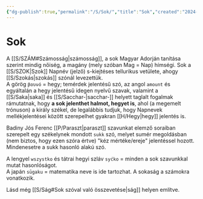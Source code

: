 ```yaml
---
{"dg-publish":true,"permalink":"/S/Sok/","title":"Sok","created":"2024-03-15T21:25","updated":"2025-08-19T01:05"}
---
```



# Sok

A [[S/SZÁM#Számosság\|számosság]], a sok Magyar Adorján tanítása szerint mindig nőiség, a magány (mely szóban Mag = Nap) hímségi. Sok a [[S/SZOK\|Szok]] Napnév (jelző) s-kiejtéses tellurikus vetülete, ahogy [[S/Szokás\|szokás]] szónál levezettük.  
A görög `βουνό` = hegy; temérdek jelentésű szó, az angol `amount` és egyáltalán a hegy jelentésű idegen nyelvű szavak, valamint a [[S/Saka\|saka]] és [[S/Sacchar-\|sacchar-]] helyett taglalt fogalmak rámutatnak, hogy **a sok jelenthet halmot, hegyet is**, ahol (a megemelt trónuson) a király székel, de legalábbis tudjuk, hogy Napnevek mellékjelentései között szerepelhet gyakran [[H/Hegy\|hegy]] jelentés is.  

Badiny Jós Ferenc [[P/Paraszt\|paraszt]] szavunkat elemző soraiban szerepelt egy székelynek mondott `sukk` szó, melyet sumér megoldásban (nem biztos, hogy ezen szóra értve) "kéz mértéke/ereje" jelentéssel hozott. Mindenesetre a sukk hasonló alakú szó.  

A lengyel `wszystko` és tátrai hegyi szláv `syćko` = minden a sok szavunkkal mutat hasonlóságot.  
A japán `sūgaku` = matematika neve is ide tartozhat. A sokaság a számokra vonatkozik.  

Lásd még [[S/Ság#Sok szóval való összevetése\|ság]] helyen említve.  